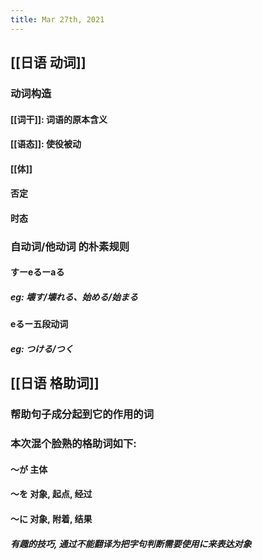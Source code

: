 ```yaml
---
title: Mar 27th, 2021
---
```


## [[日语 动词]]
### 动词构造
#### [[词干]]: 词语的原本含义
#### [[语态]]: 使役被动
#### [[体]]
#### 否定
#### 时态
### 自动词/他动词 的朴素规则
#### すーeるーaる
##### eg: 壊す/壊れる、始める/始まる
#### eるー五段动词
##### eg: つける/つく
## [[日语 格助词]]
### 帮助句子成分起到它的作用的词
### 本次混个脸熟的格助词如下:
#### ～が 主体
#### ～を 对象, 起点, 经过
#### ～に 对象, 附着, 结果
##### 有趣的技巧, 通过**不能**翻译为把字句判断需要使用に来表达对象
####

